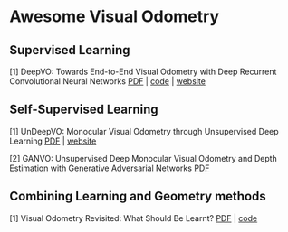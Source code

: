 # Awesome Visual Odometry

## Supervised Learning

\[1\] DeepVO: Towards End-to-End Visual Odometry with Deep Recurrent Convolutional Neural Networks [PDF][s1] | [code][sc1] | [website][sw1]

## Self-Supervised Learning

\[1\] UnDeepVO: Monocular Visual Odometry through Unsupervised Deep Learning [PDF][u1] | [website][uw1]

\[2\] GANVO: Unsupervised Deep Monocular Visual Odometry and Depth Estimation with Generative Adversarial Networks [PDF][u2]

## Combining Learning and Geometry methods

\[1\] Visual Odometry Revisited: What Should Be Learnt? [PDF][c1] | [code][cc1]



<Paper links>

<supervised>
  
[s1]:  https://arxiv.org/pdf/1709.08429.pdf

<self-supervised>

[u1]:  https://arxiv.org/pdf/1709.06841.pdf
[u2]:  https://arxiv.org/pdf/1809.05786.pdf

<combined>

[c1]:  https://arxiv.org/pdf/1909.09803.pdf



<Web links>

<supervised>

[sw1]:  https://senwang.gitlab.io/DeepVO/

<self-supervised>

[uw1]:  http://senwang.gitlab.io/UnDeepVO/

<combined>



<Code links>
  
<supervised>
  
[sc1]:  https://github.com/ChiWeiHsiao/DeepVO-pytorch
  
<self-supervised>
  
<combined>
  
[cc1]:  https://github.com/Huangying-Zhan/DF-VO
